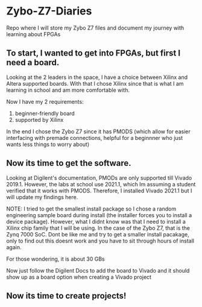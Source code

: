 # Zybo-Z7-Diaries
Repo where I will store my Zybo Z7 files and document my journey with learning about FPGAs


## To start, I wanted to get into FPGAs, but first I need a board.

Looking at the 2 leaders in the space, I have a choice between Xilinx and Altera supported boards. With that I chose Xilinx since that is what I am learning in school and am more comfortable with.

Now I have my 2 requirements:
1. beginner-friendly board
2. supported by Xilinx

In the end I chose the Zybo Z7 since it has PMODS (which allow for easier interfacing with premade connections, helpful for a beginnner who just wants less things to worry about)

## Now its time to get the software.

Looking at Digilent's documentation, PMODs are only supported till Vivado 2019.1. However, the labs at school use 2021.1, which Im assuming a student verified that it works with PMODS. Therefore, I installed Vivado 2021.1 but I will update my findings here.

NOTE: I tried to get the smallest install package so I chose a random engineering sample board during install (the installer forces you to install a device package). However, what I didnt know was that I need to install a Xilinx chip family that I will be using. In the case of the Zybo Z7, that is the Zynq 7000 SoC. Dont be like me and try to get a smaller install pacakage, only to find out this doesnt work and you have to sit through hours of install again.

For those wondering, it is about 30 GBs

Now just follow the Digilent Docs to add the board to Vivado and it should show up as a board option when creating a Vivado project

## Now its time to create projects!